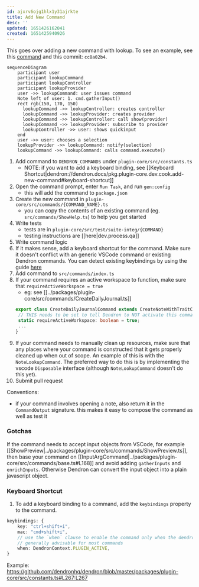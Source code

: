 ```yaml
---
id: ajxrv6ojg1hlx1y31ajrkte
title: Add New Command
desc: ''
updated: 1651426162041
created: 1651425940926
---
```



This goes over adding a new command with lookup. To see an example, see this [command](https://github.com/dendronhq/dendron/blob/master/packages/plugin-core/src/commands/InsertNoteLink.ts) and this commit: `cc8a02b4`.

```mermaid
sequenceDiagram
    participant user
    participant lookupCommand
    participant lookupController
    participant lookupProvider
    user ->> lookupCommand: user issues command
    Note left of user: 1. cmd.gatherInput()
    rect rgb(150, 170, 150)
      lookupCommand ->> lookupController: creates controller
      lookupCommand ->> lookupProvider: creates provider
      lookupCommand ->> lookupController: call show(provider)
      lookupCommand ->> lookupProvider: subscribe to provider
      lookupController ->> user: shows quickinput
    end
    user ->> user: chooses a selection
    lookupProvider ->> lookupCommand: notify(selection)
    lookupCommand ->> lookupCommand: calls command.execute()
```

1. Add command to `DENDRON_COMMANDS` under `plugin-core/src/constants.ts`
    - NOTE: if you want to add a keyboard binding, see [[Keyboard Shortcut|dendron://dendron.docs/pkg.plugin-core.dev.cook.add-new-command#keyboard-shortcut]]
2. Open the command prompt, enter `Run Task`, and run `gen:config`
   - this will add the command to `package.json`
3. Create the new command in `plugin-core/src/commands/{COMMAND_NAME}.ts`
   - you can copy the contents of an existing command (eg. `src/commands/ShowHelp.ts`) to help you get started
4. Write tests
   - tests are in `plugin-core/src/test/suite-integ/{COMMAND}`
   - testing instructions are [[here|dev.process.qa]]
5. Write command logic
6. If it makes sense, add a keyboard shortcut for the command. Make sure it doesn't conflict with an generic VSCode command or existing Dendron commands. You can detect existing keybindings by using the guide [here](https://code.visualstudio.com/docs/getstarted/keybindings#_detecting-keybinding-conflicts)
7. Add command to `src/commands/index.ts`
8. If your command requires an active workspace to function, make sure that `requireActiveWorkspace = true`
   - eg: see [[../packages/plugin-core/src/commands/CreateDailyJournal.ts]]
   ```ts
   export class CreateDailyJournalCommand extends CreateNoteWithTraitCommand {
    // THIS needs to be set to tell Dendron to NOT activate this command unless dendron is active
    static requireActiveWorkspace: boolean = true;
    ...
   }
   ```
9. If your command needs to manually clean up resources, make sure that any places where your command is constructed that it gets properly cleaned up when out of scope.  An example of this is with the `NoteLookupCommand`. The preferred way to do this is by implementing the vscode `Disposable` interface (although `NoteLookupCommand` doesn't do this yet).
10. Submit pull request

Conventions:

- if your command involves opening a note, also return it in the `CommandOutput` signature. this makes it easy to compose the command as well as test it

### Gotchas

If the command needs to accept input objects from VSCode, for example [[ShowPreview|../packages/plugin-core/src/commands/ShowPreview.ts]], then base your command on [[InputArgCommand|../packages/plugin-core/src/commands/base.ts#L168]] and avoid adding `gatherInputs` and `enrichInputs`. Otherwise Dendron can convert the input object into a plain javascript object.

### Keyboard Shortcut

1. To add a keyboard binding to a command, add the `keybindings` property to the command. 
```ts
keybindings: {
    key: "ctrl+shift+i",
    mac: "cmd+shift+i",
    // use the `when` clause to enable the command only when the dendron plugin is active
    // generally advisable for most commands
    when: DendronContext.PLUGIN_ACTIVE,
}
```

Example: https://github.com/dendronhq/dendron/blob/master/packages/plugin-core/src/constants.ts#L267:L267